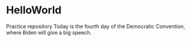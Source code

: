 # HelloWorld
Practice repository
Today is the fourth day of the Democratic Convention, where Biden will give a big speech. 
